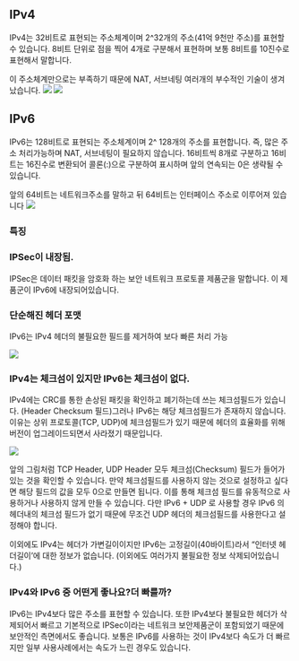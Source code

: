 ## IPv4
IPv4는 32비트로 표현되는 주소체계이며 2^32개의 주소(41억 9천만 주소)를 표현할 수
있습니다. 8비트 단위로 점을 찍어 4개로 구분해서 표현하며 보통 8비트를 10진수로 표현해서 말합니다.

이 주소체계만으로는 부족하기 때문에 NAT, 서브네팅 여러개의 부수적인 기술이
생겨났습니다.
![](https://velog.velcdn.com/images/cjllee/post/4af38445-56c1-4a81-871c-06042d98de0f/image.png)
![](https://velog.velcdn.com/images/cjllee/post/2bb00d25-5a2c-4b26-a742-47b77beb6697/image.png)

## IPv6
IPv6는 128비트로 표현되는 주소체계이며 2^ 128개의 주소를 표현합니다.
즉, 많은 주소 처리가능하며 NAT, 서브네팅이 필요하지 않습니다.
16비트씩 8개로 구분하고 16비트는 16진수로 변환되어 콜론(:)으로 구분하여 표시하며 앞의 연속되는 0은 생략될 수 있습니다.

앞의 64비트는 네트워크주소를 말하고 뒤 64비트는 인터페이스 주소로 이루어져 있습니다
![](https://velog.velcdn.com/images/cjllee/post/adf1e884-21c7-433c-9a49-13dea06a916a/image.png)

### 특징
### IPSec이 내장됨.
IPSec은 데이터 패킷을 암호화 하는 보안 네트워크 프로토콜 제품군을 말합니다. 이
제품군이 IPv6에 내장되어있습니다.
### 단순해진 헤더 포맷
IPv6는 IPv4 헤더의 불필요한 필드를 제거하여 보다 빠른 처리 가능

![](https://velog.velcdn.com/images/cjllee/post/3ba3cb37-3a98-4ae6-8fd9-47ee6821f57a/image.png)

### IPv4는 체크섬이 있지만 IPv6는 체크섬이 없다.
IPv4에는 CRC를 통한 손상된 패킷을 확인하고 폐기하는데 쓰는 체크섬필드가 있습니다.
(Header Checksum 필드)그러나 IPv6는 해당 체크섬필드가 존재하지 않습니다. 이유는
상위 프로토콜(TCP, UDP)에 체크섬필드가 있기 때문에 헤더의 효율화를 위해 버전이
업그레이드되면서 사라졌기 때문입니다.

![](https://velog.velcdn.com/images/cjllee/post/682483b8-8006-4d77-881a-04b0002bf9e9/image.png)

앞의 그림처럼 TCP Header, UDP Header 모두 체크섬(Checksum) 필드가 들어가 있는
것을 확인할 수 있습니다.
만약 체크섬필드를 사용하지 않는 것으로 설정하고 싶다면 해당 필드의 값을 모두 0으로
만들면 됩니다. 이를 통해 체크섬 필드를 유동적으로 사용하거나 사용하지 않게 만들 수
있습니다. 다만 IPv6 + UDP 로 사용할 경우 IPv6 의 헤더내의 체크섬 필드가 없기 때문에 무조건 UDP 헤더의 체크섬필드를 사용한다고 설정해야 합니다.

이외에도 IPv4는 헤더가 가변길이이지만 IPv6는 고정길이(40바이트)라서 “인터넷
헤더길이’에 대한 정보가 없습니다. (이외에도 여러가지 불필요한 정보 삭제되어있습니다.)

### IPv4와 IPv6 중 어떤게 좋나요?더 빠를까?
IPv6는 IPv4보다 많은 주소를 표현할 수 있습니다. 또한 IPv4보다 불필요한 헤더가
삭제되어서 빠르고 기본적으로 IPSec이라는 네트워크 보안제품군이 포함되었기 때문에
보안적인 측면에서도 좋습니다. 보통은 IPv6를 사용하는 것이 IPv4보다 속도가 더 빠르지만 일부 사용사례에서는 속도가 느린 경우도 있습니다.
